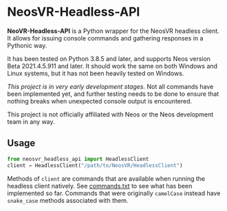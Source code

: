 # NeosVR-Headless-API

**NeoVR-Headless-API** is a Python wrapper for the NeosVR headless client. It allows for issuing console commands and gathering responses in a Pythonic way.

It has been tested on Python 3.8.5 and later, and supports Neos version Beta 2021.4.5.911 and later. It should work the same on both Windows and Linux systems, but it has not been heavily tested on Windows.

_This project is in very early development stages._ Not all commands have been implemented yet, and further testing needs to be done to ensure that nothing breaks when unexpected console output is encountered.

This project is not officially affiliated with Neos or the Neos development team in any way.

## Usage

```python
from neosvr_headless_api import HeadlessClient
client = HeadlessClient("/path/to/NeosVR/HeadlessClient")
```

Methods of `client` are commands that are available when running the headless client natively. See [commands.txt](commands.txt) to see what has been implemented so far. Commands that were originally `camelCase` instead have `snake_case` methods associated with them.
